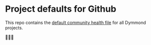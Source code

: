 # Project defaults for Github

This repo contains the [default community health file](https://docs.github.com/en/communities/setting-up-your-project-for-healthy-contributions/creating-a-default-community-health-file) for all Dymmond projects.

🌟💪🌟
